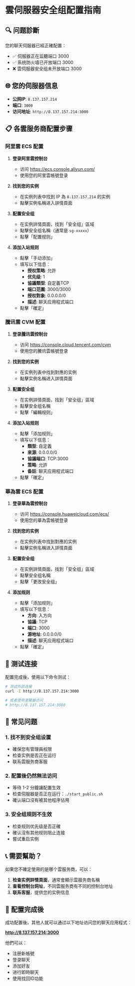 # 雲伺服器安全组配置指南

## 🔍 问题診斷

您的聊天伺服器已經正確配置：
- ✅ 伺服器正在监聽端口 3000
- ✅ 系统防火墙已开放端口 3000
- ❌ 雲伺服器安全组未开放端口 3000

## 🌐 您的伺服器信息

- **公网IP**: `8.137.157.214`
- **端口**: `3000`
- **访问地址**: `http://8.137.157.214:3000`

## 📋 各雲服务商配置步骤

### 阿里雲 ECS 配置

1. **登录阿里雲控制台**
   - 访问 https://ecs.console.aliyun.com/
   - 使用您的阿里雲帳號登录

2. **找到您的实例**
   - 在实例列表中找到 IP 為 `8.137.157.214` 的实例
   - 點擊实例名稱进入詳情頁面

3. **配置安全组**
   - 在实例詳情頁面，找到「安全组」區域
   - 點擊安全组名稱（通常是 `sg-xxxxx`）
   - 點擊「配置规则」

4. **添加入站规则**
   - 點擊「手动添加」
   - 填写以下信息：
     - **授权策略**: 允許
     - **优先级**: 1
     - **協議類型**: 自定義TCP
     - **端口范圍**: 3000/3000
     - **授权對象**: 0.0.0.0/0
     - **描述**: 聊天应用程式端口
   - 點擊「確定」

### 騰讯雲 CVM 配置

1. **登录騰讯雲控制台**
   - 访问 https://console.cloud.tencent.com/cvm
   - 使用您的騰讯雲帳號登录

2. **找到您的实例**
   - 在实例列表中找到對應的实例
   - 點擊实例名稱进入詳情頁面

3. **配置安全组**
   - 在实例詳情頁面，找到「安全组」區域
   - 點擊安全组名稱
   - 點擊「編輯规则」

4. **添加入站规则**
   - 點擊「添加规则」
   - 填写以下信息：
     - **類型**: 自定義
     - **來源**: 0.0.0.0/0
     - **協議端口**: TCP:3000
     - **策略**: 允許
     - **备註**: 聊天应用程式端口
   - 點擊「確定」

### 華為雲 ECS 配置

1. **登录華為雲控制台**
   - 访问 https://console.huaweicloud.com/ecs/
   - 使用您的華為雲帳號登录

2. **找到您的实例**
   - 在实例列表中找到對應的实例
   - 點擊实例名稱进入詳情頁面

3. **配置安全组**
   - 在实例詳情頁面，找到「安全组」區域
   - 點擊安全组名稱
   - 點擊「更改安全组」

4. **添加规则**
   - 點擊「添加规则」
   - 填写以下信息：
     - **方向**: 入方向
     - **協議**: TCP
     - **端口**: 3000
     - **源地址**: 0.0.0.0/0
     - **描述**: 聊天应用程式端口
   - 點擊「確定」

## 🧪 测试连接

配置完成後，使用以下命令测试：

```bash
# 测试外部连接
curl -I http://8.137.157.214:3000

# 或者使用瀏覽器访问
# http://8.137.157.214:3000
```

## 🔧 常见问题

### 1. 找不到安全组设置
- 確保您有管理員权限
- 检查实例是否正在运行
- 联系雲服务商客服

### 2. 配置後仍然無法访问
- 等待 1-2 分鐘讓配置生效
- 检查伺服器是否正在运行：`./start_public.sh`
- 確认端口沒有被其他程序佔用

### 3. 安全组规则不生效
- 检查规则优先级是否正確
- 確认沒有其他规则阻止连接
- 嘗试重启实例

## 📞 需要幫助？

如果您不確定使用的是哪个雲服务商，可以：

1. **检查实例詳情頁面**，通常會顯示雲服务商名稱
2. **查看控制台网址**，不同雲服务商有不同的控制台地址
3. **联系客服**，提供您的实例信息

## 🎯 配置完成後

成功配置後，其他人就可以通过以下地址访问您的聊天应用程式：

**http://8.137.157.214:3000**

他們可以：
- 注册新帳號
- 登录聊天
- 添加好友
- 进行即時聊天
- 使用找回ID功能 